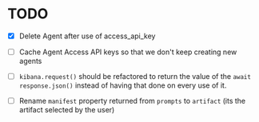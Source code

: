 # TODO

- [x] Delete Agent after use of access_api_key
- [ ] Cache Agent Access API keys so that we don't keep creating new agents
- [ ] `kibana.request()` should be refactored to return the value of the `await response.json()` instead of having that done on every use of it.
- [ ] Rename `manifest` property returned from `prompts` to `artifact` (its the artifact selected by the user)


